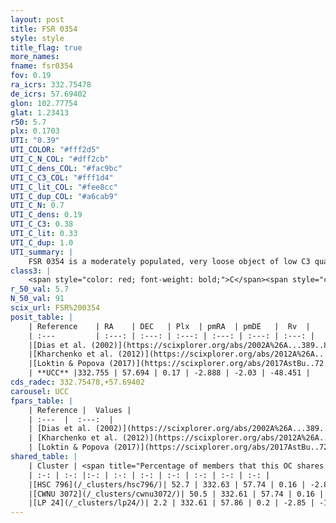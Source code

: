 ```yaml
---
layout: post
title: FSR 0354
style: style
title_flag: true
more_names: 
fname: fsr0354
fov: 0.19
ra_icrs: 332.75478
de_icrs: 57.69402
glon: 102.77754
glat: 1.23413
r50: 5.7
plx: 0.1703
UTI: "0.39"
UTI_COLOR: "#fff2d5"
UTI_C_N_COL: "#dff2cb"
UTI_C_dens_COL: "#fac9bc"
UTI_C_C3_COL: "#fff1d4"
UTI_C_lit_COL: "#fee8cc"
UTI_C_dup_COL: "#a6cab9"
UTI_C_N: 0.7
UTI_C_dens: 0.19
UTI_C_C3: 0.38
UTI_C_lit: 0.33
UTI_C_dup: 1.0
UTI_summary: |
    FSR 0354 is a moderately populated, very loose object of low C3 quality. It is poorly studied in the literature, with no articles listed in the last 8 years. This object shares a significant percentage of members with 3 later reported entries.
class3: |
    <span style="color: red; font-weight: bold;">C</span><span style="color: #FFC300; font-weight: bold;">B</span>
r_50_val: 5.7
N_50_val: 91
scix_url: FSR%200354
posit_table: |
    | Reference    | RA    | DEC   | Plx  | pmRA  | pmDE   |  Rv  |
    | :---         | :---: | :---: | :---: | :---: | :---: | :---: |
    |[Dias et al. (2002)](https://scixplorer.org/abs/2002A%26A...389..871D) | 332.8 | 57.699 | -- | -0.67 | -4.0 | -- |
    |[Kharchenko et al. (2012)](https://scixplorer.org/abs/2012A%26A...543A.156K) | 332.79 | 57.66 | -- | -2.8 | -3.64 | -- |
    |[Loktin & Popova (2017)](https://scixplorer.org/abs/2017AstBu..72..257L) | 332.775 | 57.641 | -- | -6.818 | -2.038 | -- |
    | **UCC** |332.755 | 57.694 | 0.17 | -2.888 | -2.03 | -48.451 | 
cds_radec: 332.75478,+57.69402
carousel: UCC
fpars_table: |
    | Reference |  Values |
    | :---  |  :---:  |
    | [Dias et al. (2002)](https://scixplorer.org/abs/2002A%26A...389..871D) | `E(B-V)=0.5, Dist=1169.0, Age=8.0` |
    | [Kharchenko et al. (2012)](https://scixplorer.org/abs/2012A%26A...543A.156K) | `e_bv=0.5, distance=1169, log_age=8.0` |
    | [Loktin & Popova (2017)](https://scixplorer.org/abs/2017AstBu..72..257L) | `E(B-V)=0.611, Dmod=11.368, logt=8.25` |
shared_table: |
    | Cluster | <span title="Percentage of members that this OC shares with the ones listed">%</span>   | RA   | DEC   | Plx   | pmRA  | pmDE  | Rv | UTI |
    | :-: | :-: |:-: | :-: | :-: | :-: | :-: | :-: | :-: |
    |[HSC 796](/_clusters/hsc796/)| 52.7 | 332.63 | 57.74 | 0.16 | -2.86 | -2.02 | -58.94 |0.07 |
    |[CWNU 3072](/_clusters/cwnu3072/)| 50.5 | 332.61 | 57.74 | 0.16 | -2.86 | -2.02 | -- |0.03 |
    |[LP 24](/_clusters/lp24/)| 2.2 | 332.61 | 57.86 | 0.2 | -2.85 | -1.79 | -- |0.14 |
---
```

